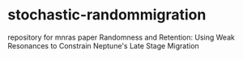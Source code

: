 # stochastic-randommigration
repository for mnras paper Randomness and Retention: Using Weak Resonances to Constrain Neptune's Late Stage Migration
